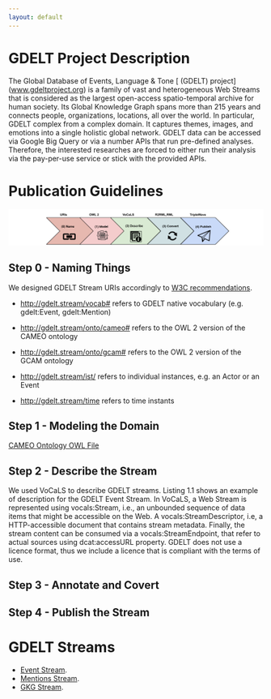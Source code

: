 ```yaml
---
layout: default
---
```


# GDELT Project Description

The Global Database of Events, Language & Tone [ (GDELT) project] (www.gdeltproject.org)
is a family of vast and heterogeneous Web Streams that is considered as the largest
open-access spatio-temporal archive for human society. Its Global Knowledge Graph spans
more than 215 years and connects people, organizations, locations, all over the world.
In particular, GDELT complex from a complex domain. It captures themes, images, and emotions
into a single holistic global network. GDELT data can be accessed via Google Big Query or via
a number APIs that run pre-defined analyses. Therefore, the interested researches are forced
to either run their analysis via the pay-per-use service or stick with the provided APIs.


# Publication Guidelines

![Branching](./assets/images/lc.png)

## Step 0 - Naming Things

We designed GDELT Stream URIs accordingly to [W3C recommendations](https://www.w3.org/TR/cooluris/#cooluris).

-  http://gdelt.stream/vocab# refers to GDELT native vocabulary (e.g. gdelt:Event, gdelt:Mention)
-  http://gdelt.stream/onto/cameo# refers to the OWL 2 version of the CAMEO ontology
-  http://gdelt.stream/onto/gcam# refers to the OWL 2 version of the GCAM ontology

-  http://gdelt.stream/ist/ refers to individual instances, e.g. an Actor or an Event
-  http://gdelt.stream/time refers to time instants


## Step 1 - Modeling the Domain




[CAMEO Ontology OWL File](./assets/ontologies/cameo.owl)

## Step 2 - Describe the Stream

We used VoCaLS to describe GDELT streams. Listing 1.1 shows an example of description for the
GDELT Event Stream. In
VoCaLS, a Web Stream is represented using vocals:Stream,
i.e., an unbounded sequence
of data items that might be
accessible on the Web. A
vocals:StreamDescriptor, i.e,
a HTTP-accessible document
that contains stream metadata. Finally, the stream content can be consumed
via a vocals:StreamEndpoint, that refer to actual sources using dcat:accessURL
property. GDELT does not use a licence format, thus we include a licence that
is compliant with the terms of use.

## Step 3 -  Annotate and Covert





## Step 4 - Publish the Stream


# GDELT Streams


- [Event Stream](./events-stream.html).
- [Mentions Stream](./mentions-stream.html).
- [GKG Stream](./gkg-stream.html).
